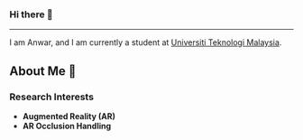 ### Hi there 👋
---
I am Anwar, and I am currently a student at [Universiti Teknologi Malaysia](https://www.utm.my).

## About Me 🚀

### Research Interests
- **Augmented Reality (AR)**
- **AR Occlusion Handling**
<!--
**muhd-anwar/muhd-anwar** is a ✨ _special_ ✨ repository because its `README.md` (this file) appears on your GitHub profile.

Here are some ideas to get you started:

- 🔭 I’m currently working on ...
- 🌱 I’m currently learning ...
- 👯 I’m looking to collaborate on ...
- 🤔 I’m looking for help with ...
- 💬 Ask me about ...
- 📫 How to reach me: ...
- 😄 Pronouns: ...
- ⚡ Fun fact: ...
-->
